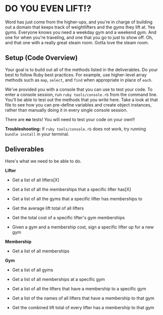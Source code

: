 # DO YOU EVEN LIFT!?

Word has just come from the higher-ups, and you're in charge of building out a domain that keeps track of weightlifters and the gyms they lift at.  Yes gyms. Everyone knows you need a weekday gym and a weekend gym. And one for when you're traveling, and one that you go to just to show off.  Oh, and that one with a really great steam room.  Gotta love the steam room.

## Setup (Code Overview)

Your goal is to build out all of the methods listed in the deliverables. Do your best to follow Ruby best practices. For example, use higher-level array methods such as `map`, `select`, and `find` when appropriate in place of `each`.

We've provided you with a console that you can use to test your code. To enter a console session, run `ruby tools/console.rb` from the command line. You'll be able to test out the methods that you write here. Take a look at that file to see how you can pre-define variables and create object instances, rather than manually doing it in every single console session.

There are **no** tests! You will need to test your code on your own!!

**Troubleshooting:** If `ruby tools/console.rb` does not work, try running `bundle install` in your terminal.

## Deliverables

Here's what we need to be able to do.

**Lifter**

  - Get a list of all lifters[X]

  - Get a list of all the memberships that a specific lifter has[X]

  - Get a list of all the gyms that a specific lifter has memberships to

  - Get the average lift total of all lifters

  - Get the total cost of a specific lifter's gym memberships

  - Given a gym and a membership cost, sign a specific lifter up for a new gym

**Membership**

  - Get a list of all memberships

**Gym**

  - Get a list of all gyms

  - Get a list of all memberships at a specific gym

  - Get a list of all the lifters that have a membership to a specific gym

  - Get a list of the names of all lifters that have a membership to that gym

  - Get the combined lift total of every lifter has a membership to that gym
